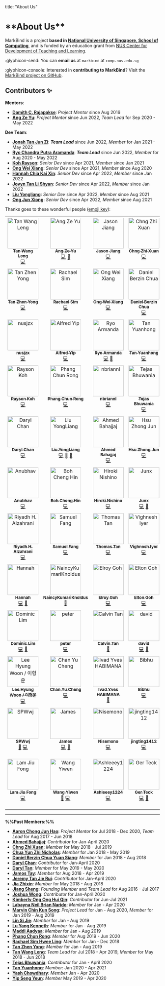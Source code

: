 <frontmatter>
  title: "About Us"
</frontmatter>

<h1 class="display-3"><md>**About Us**</md></h1>

<span class="lead">MarkBind is a project **based in [National University of Singapore, School of Computing](http://www.comp.nus.edu.sg/)**, and is funded by an education grant from [NUS Center for Development of Teaching and Learning](https://nus.edu.sg/cdtl).</span>

:glyphicon-send: You can **email us** at `markbind` at `comp.nus.edu.sg`

:glyphicon-console: Interested in **contributing to MarkBind**? Visit the [MarkBind project on GitHub](https://github.com/MarkBind/markbind).

## Contributors ✨

**Mentors**:
* [**Damith C. Rajapakse**](https://www.comp.nus.edu.sg/~damithch/): _Project Mentor_ since Aug 2016
* [**Ang Ze Yu**](https://www.github.com/ang-zeyu): _Project Mentor_ since Jun 2022, _Team Lead_ for Sep 2020 - May 2022

**Dev Team**:
* [**Jonah Tan Jun Zi**](https://www.github.com/jonahtanjz): **_Team Lead_** since Jun 2022, _Member_ for Jan 2021 - May 2022
* [**Ryo Chandra Putra Aramanda**](https://www.github.com/ryoarmanda): **_Team Lead_** since Jun 2022, _Member_ for Aug 2020 - May 2022
* [**Koh Rayson**](https://www.github.com/raysonkoh): _Senior Dev_ since Apr 2021, _Member_ since Jan 2021
* [**Ong Wei Xiang**](https://www.github.com/wxwxwxwx9): _Senior Dev_ since Apr 2021, _Member_ since Aug 2020
* [**Hannah Chia Kai Xin**](https://www.github.com/kaixin-hc): _Senior Dev_ since Apr 2022, _Member_ since Jan 2022
* [**Jovyn Tan Li Shyan**](https://www.github.com/jovyntls): _Senior Dev_ since Apr 2022, _Member_ since Jan 2022
* [**Liu Yongliang**](https://www.github.com/tlylt): _Senior Dev_ since Apr 2022, _Member_ since Aug 2021
* [**Ong Jun Xiong**](https://www.github.com/ong6): _Senior Dev_ since Apr 2022, _Member_ since Aug 2021

Thanks goes to these wonderful people ([emoji key](https://allcontributors.org/docs/en/emoji-key)):

<div class="table-responsive">

<!-- ALL-CONTRIBUTORS-LIST:START - Do not remove or modify this section -->
<!-- prettier-ignore-start -->
<!-- markdownlint-disable -->
<table>
  <tbody>
    <tr>
      <td align="center" valign="top" width="14.28%"><a href="https://www.yamgent.com/"><img src="https://avatars.githubusercontent.com/u/3168908?v=4?s=100" width="100px;" alt="Tan Wang Leng"/><br /><sub><b>Tan Wang Leng</b></sub></a><br /><a href="https://github.com/MarkBind/markbind/commits?author=yamgent" title="Code">💻</a></td>
      <td align="center" valign="top" width="14.28%"><a href="https://github.com/ang-zeyu"><img src="https://avatars.githubusercontent.com/u/3306138?v=4?s=100" width="100px;" alt="Ang Ze Yu"/><br /><sub><b>Ang Ze Yu</b></sub></a><br /><a href="https://github.com/MarkBind/markbind/commits?author=ang-zeyu" title="Code">💻</a> <a href="#projectManagement-ang-zeyu" title="Project Management">📆</a></td>
      <td align="center" valign="top" width="14.28%"><a href="https://github.com/Gisonrg"><img src="https://avatars.githubusercontent.com/u/4332224?v=4?s=100" width="100px;" alt="Jason Jiang"/><br /><sub><b>Jason Jiang</b></sub></a><br /><a href="https://github.com/MarkBind/markbind/commits?author=Gisonrg" title="Code">💻</a></td>
      <td align="center" valign="top" width="14.28%"><a href="https://github.com/Chng-Zhi-Xuan"><img src="https://avatars.githubusercontent.com/u/31084833?v=4?s=100" width="100px;" alt="Chng Zhi Xuan"/><br /><sub><b>Chng Zhi Xuan</b></sub></a><br /><a href="https://github.com/MarkBind/markbind/commits?author=Chng-Zhi-Xuan" title="Code">💻</a></td>
      <td align="center" valign="top" width="14.28%"><a href="https://linkedin.com/in/aaronlah/"><img src="https://avatars.githubusercontent.com/u/14091939?v=4?s=100" width="100px;" alt="Aaron Chong"/><br /><sub><b>Aaron Chong</b></sub></a><br /><a href="https://github.com/MarkBind/markbind/commits?author=acjh" title="Code">💻</a></td>
      <td align="center" valign="top" width="14.28%"><a href="https://github.com/jamos-tay"><img src="https://avatars.githubusercontent.com/u/19278089?v=4?s=100" width="100px;" alt="Jamos Tay"/><br /><sub><b>Jamos Tay</b></sub></a><br /><a href="https://github.com/MarkBind/markbind/commits?author=jamos-tay" title="Code">💻</a></td>
      <td align="center" valign="top" width="14.28%"><a href="https://nicholaschuayunzhi.github.io/"><img src="https://avatars.githubusercontent.com/u/22221132?v=4?s=100" width="100px;" alt="Nicholas Chua"/><br /><sub><b>Nicholas Chua</b></sub></a><br /><a href="https://github.com/MarkBind/markbind/commits?author=nicholaschuayunzhi" title="Code">💻</a></td>
    </tr>
    <tr>
      <td align="center" valign="top" width="14.28%"><a href="https://www.beyondthesprawl.com/"><img src="https://avatars.githubusercontent.com/u/1782590?v=4?s=100" width="100px;" alt="Tan Zhen Yong"/><br /><sub><b>Tan Zhen Yong</b></sub></a><br /><a href="https://github.com/MarkBind/markbind/commits?author=Xenonym" title="Code">💻</a></td>
      <td align="center" valign="top" width="14.28%"><a href="https://github.com/rachx"><img src="https://avatars.githubusercontent.com/u/16644412?v=4?s=100" width="100px;" alt="Rachael Sim"/><br /><sub><b>Rachael Sim</b></sub></a><br /><a href="https://github.com/MarkBind/markbind/commits?author=rachx" title="Code">💻</a></td>
      <td align="center" valign="top" width="14.28%"><a href="https://github.com/wxwxwxwx9"><img src="https://avatars.githubusercontent.com/u/37920115?v=4?s=100" width="100px;" alt="Ong Wei Xiang"/><br /><sub><b>Ong Wei Xiang</b></sub></a><br /><a href="https://github.com/MarkBind/markbind/commits?author=wxwxwxwx9" title="Code">💻</a></td>
      <td align="center" valign="top" width="14.28%"><a href="https://github.com/danielbrzn"><img src="https://avatars.githubusercontent.com/u/251231?v=4?s=100" width="100px;" alt="Daniel Berzin Chua"/><br /><sub><b>Daniel Berzin Chua</b></sub></a><br /><a href="https://github.com/MarkBind/markbind/commits?author=danielbrzn" title="Code">💻</a></td>
      <td align="center" valign="top" width="14.28%"><a href="https://github.com/openorclose"><img src="https://avatars.githubusercontent.com/u/3646725?v=4?s=100" width="100px;" alt="Daryl Tan"/><br /><sub><b>Daryl Tan</b></sub></a><br /><a href="https://github.com/MarkBind/markbind/commits?author=openorclose" title="Code">💻</a></td>
      <td align="center" valign="top" width="14.28%"><a href="http://www.comp.nus.edu.sg/~damithch"><img src="https://avatars.githubusercontent.com/u/1673303?v=4?s=100" width="100px;" alt="Damith C. Rajapakse"/><br /><sub><b>Damith C. Rajapakse</b></sub></a><br /><a href="https://github.com/MarkBind/markbind/commits?author=damithc" title="Code">💻</a> <a href="#mentoring-damithc" title="Mentoring">🧑‍🏫</a></td>
      <td align="center" valign="top" width="14.28%"><a href="https://github.com/jonahtanjz"><img src="https://avatars.githubusercontent.com/u/47470981?v=4?s=100" width="100px;" alt="Jonah Tan"/><br /><sub><b>Jonah Tan</b></sub></a><br /><a href="https://github.com/MarkBind/markbind/commits?author=jonahtanjz" title="Code">💻</a> <a href="https://github.com/MarkBind/markbind/pulls?q=is%3Apr+reviewed-by%3Ajonahtanjz" title="Reviewed Pull Requests">👀</a></td>
    </tr>
    <tr>
      <td align="center" valign="top" width="14.28%"><a href="https://github.com/nusjzx"><img src="https://avatars.githubusercontent.com/u/24241939?v=4?s=100" width="100px;" alt="nusjzx"/><br /><sub><b>nusjzx</b></sub></a><br /><a href="https://github.com/MarkBind/markbind/commits?author=nusjzx" title="Code">💻</a></td>
      <td align="center" valign="top" width="14.28%"><a href="https://github.com/alyip98"><img src="https://avatars.githubusercontent.com/u/2277141?v=4?s=100" width="100px;" alt="Alfred Yip"/><br /><sub><b>Alfred Yip</b></sub></a><br /><a href="https://github.com/MarkBind/markbind/commits?author=alyip98" title="Code">💻</a></td>
      <td align="center" valign="top" width="14.28%"><a href="https://github.com/ryoarmanda"><img src="https://avatars.githubusercontent.com/u/24468110?v=4?s=100" width="100px;" alt="Ryo Armanda"/><br /><sub><b>Ryo Armanda</b></sub></a><br /><a href="https://github.com/MarkBind/markbind/commits?author=ryoarmanda" title="Code">💻</a> <a href="https://github.com/MarkBind/markbind/pulls?q=is%3Apr+reviewed-by%3Aryoarmanda" title="Reviewed Pull Requests">👀</a></td>
      <td align="center" valign="top" width="14.28%"><a href="https://github.com/le0tan"><img src="https://avatars.githubusercontent.com/u/28982486?v=4?s=100" width="100px;" alt="Tan Yuanhong"/><br /><sub><b>Tan Yuanhong</b></sub></a><br /><a href="https://github.com/MarkBind/markbind/commits?author=le0tan" title="Code">💻</a></td>
      <td align="center" valign="top" width="14.28%"><a href="https://sijie123.com/"><img src="https://avatars.githubusercontent.com/u/631938?v=4?s=100" width="100px;" alt="Si Jie"/><br /><sub><b>Si Jie</b></sub></a><br /><a href="https://github.com/MarkBind/markbind/commits?author=sijie123" title="Code">💻</a></td>
      <td align="center" valign="top" width="14.28%"><a href="https://github.com/yash-chowdhary"><img src="https://avatars.githubusercontent.com/u/21968718?v=4?s=100" width="100px;" alt="Yash Chowdhary"/><br /><sub><b>Yash Chowdhary</b></sub></a><br /><a href="https://github.com/MarkBind/markbind/commits?author=yash-chowdhary" title="Code">💻</a></td>
      <td align="center" valign="top" width="14.28%"><a href="https://www.linkedin.com/in/luyangkenneth/"><img src="https://avatars.githubusercontent.com/u/9073504?v=4?s=100" width="100px;" alt="Kenneth Lu"/><br /><sub><b>Kenneth Lu</b></sub></a><br /><a href="https://github.com/MarkBind/markbind/commits?author=luyangkenneth" title="Code">💻</a></td>
    </tr>
    <tr>
      <td align="center" valign="top" width="14.28%"><a href="https://raysonkoh.com/"><img src="https://avatars.githubusercontent.com/u/16506539?v=4?s=100" width="100px;" alt="Rayson Koh"/><br /><sub><b>Rayson Koh</b></sub></a><br /><a href="https://github.com/MarkBind/markbind/commits?author=raysonkoh" title="Code">💻</a></td>
      <td align="center" valign="top" width="14.28%"><a href="https://github.com/crphang"><img src="https://avatars.githubusercontent.com/u/4986717?v=4?s=100" width="100px;" alt="Phang Chun Rong"/><br /><sub><b>Phang Chun Rong</b></sub></a><br /><a href="https://github.com/MarkBind/markbind/commits?author=crphang" title="Code">💻</a></td>
      <td align="center" valign="top" width="14.28%"><a href="https://github.com/nbriannl"><img src="https://avatars.githubusercontent.com/u/27397021?v=4?s=100" width="100px;" alt="nbriannl"/><br /><sub><b>nbriannl</b></sub></a><br /><a href="https://github.com/MarkBind/markbind/commits?author=nbriannl" title="Code">💻</a></td>
      <td align="center" valign="top" width="14.28%"><a href="https://github.com/Tejas2805"><img src="https://avatars.githubusercontent.com/u/35946746?v=4?s=100" width="100px;" alt="Tejas Bhuwania"/><br /><sub><b>Tejas Bhuwania</b></sub></a><br /><a href="https://github.com/MarkBind/markbind/commits?author=Tejas2805" title="Code">💻</a></td>
      <td align="center" valign="top" width="14.28%"><a href="https://github.com/marvinchin"><img src="https://avatars.githubusercontent.com/u/17447681?v=4?s=100" width="100px;" alt="Marvin Chin"/><br /><sub><b>Marvin Chin</b></sub></a><br /><a href="https://github.com/MarkBind/markbind/commits?author=marvinchin" title="Code">💻</a></td>
      <td align="center" valign="top" width="14.28%"><a href="https://github.com/amad-person"><img src="https://avatars.githubusercontent.com/u/22164211?v=4?s=100" width="100px;" alt="Aadyaa Maddi"/><br /><sub><b>Aadyaa Maddi</b></sub></a><br /><a href="https://github.com/MarkBind/markbind/commits?author=amad-person" title="Code">💻</a></td>
      <td align="center" valign="top" width="14.28%"><a href="https://kendrickang.github.io/me/"><img src="https://avatars.githubusercontent.com/u/38814428?v=4?s=100" width="100px;" alt="Kendrick Ang"/><br /><sub><b>Kendrick Ang</b></sub></a><br /><a href="https://github.com/MarkBind/markbind/commits?author=KendrickAng" title="Code">💻</a></td>
    </tr>
    <tr>
      <td align="center" valign="top" width="14.28%"><a href="https://github.com/dvrylc"><img src="https://avatars.githubusercontent.com/u/6095637?v=4?s=100" width="100px;" alt="Daryl Chan"/><br /><sub><b>Daryl Chan</b></sub></a><br /><a href="https://github.com/MarkBind/markbind/commits?author=dvrylc" title="Code">💻</a></td>
      <td align="center" valign="top" width="14.28%"><a href="https://tlylt.github.io/"><img src="https://avatars.githubusercontent.com/u/41845017?v=4?s=100" width="100px;" alt="Liu YongLiang"/><br /><sub><b>Liu YongLiang</b></sub></a><br /><a href="https://github.com/MarkBind/markbind/commits?author=tlylt" title="Code">💻</a> <a href="https://github.com/MarkBind/markbind/commits?author=tlylt" title="Documentation">📖</a> <a href="https://github.com/MarkBind/markbind/pulls?q=is%3Apr+reviewed-by%3Atlylt" title="Reviewed Pull Requests">👀</a></td>
      <td align="center" valign="top" width="14.28%"><a href="https://madanalogy.dev/"><img src="https://avatars.githubusercontent.com/u/42177597?v=4?s=100" width="100px;" alt="Ahmed Bahajjaj"/><br /><sub><b>Ahmed Bahajjaj</b></sub></a><br /><a href="https://github.com/MarkBind/markbind/commits?author=madanalogy" title="Code">💻</a></td>
      <td align="center" valign="top" width="14.28%"><a href="https://www.zhongjun.me/"><img src="https://avatars.githubusercontent.com/u/27919917?v=4?s=100" width="100px;" alt="Hsu Zhong Jun"/><br /><sub><b>Hsu Zhong Jun</b></sub></a><br /><a href="https://github.com/MarkBind/markbind/commits?author=dcshzj" title="Code">💻</a></td>
      <td align="center" valign="top" width="14.28%"><a href="https://github.com/kimberlyohq"><img src="https://avatars.githubusercontent.com/u/60393696?v=4?s=100" width="100px;" alt="Kimberly"/><br /><sub><b>Kimberly</b></sub></a><br /><a href="https://github.com/MarkBind/markbind/commits?author=kimberlyohq" title="Code">💻</a></td>
      <td align="center" valign="top" width="14.28%"><a href="https://github.com/hcwong"><img src="https://avatars.githubusercontent.com/u/28432397?v=4?s=100" width="100px;" alt="Joshua Wong"/><br /><sub><b>Joshua Wong</b></sub></a><br /><a href="https://github.com/MarkBind/markbind/commits?author=hcwong" title="Code">💻</a></td>
      <td align="center" valign="top" width="14.28%"><a href="https://weasyl.com/~parclytaxel"><img src="https://avatars.githubusercontent.com/u/54175463?v=4?s=100" width="100px;" alt="Jeremy Tan Jie Rui"/><br /><sub><b>Jeremy Tan Jie Rui</b></sub></a><br /><a href="https://github.com/MarkBind/markbind/commits?author=Parcly-Taxel" title="Code">💻</a></td>
    </tr>
    <tr>
      <td align="center" valign="top" width="14.28%"><a href="https://github.com/anubh-v"><img src="https://avatars.githubusercontent.com/u/35621759?v=4?s=100" width="100px;" alt="Anubhav"/><br /><sub><b>Anubhav</b></sub></a><br /><a href="https://github.com/MarkBind/markbind/commits?author=anubh-v" title="Code">💻</a></td>
      <td align="center" valign="top" width="14.28%"><a href="https://github.com/bchenghi"><img src="https://avatars.githubusercontent.com/u/57175876?v=4?s=100" width="100px;" alt="Boh Cheng Hin"/><br /><sub><b>Boh Cheng Hin</b></sub></a><br /><a href="https://github.com/MarkBind/markbind/commits?author=bchenghi" title="Code">💻</a></td>
      <td align="center" valign="top" width="14.28%"><a href="https://www.tawatawashi.com/"><img src="https://avatars.githubusercontent.com/u/7100187?v=4?s=100" width="100px;" alt="Hiroki Nishino"/><br /><sub><b>Hiroki Nishino</b></sub></a><br /><a href="https://github.com/MarkBind/markbind/commits?author=tawAsh1" title="Code">💻</a></td>
      <td align="center" valign="top" width="14.28%"><a href="https://github.com/ong6"><img src="https://avatars.githubusercontent.com/u/19247856?v=4?s=100" width="100px;" alt="Junx"/><br /><sub><b>Junx</b></sub></a><br /><a href="https://github.com/MarkBind/markbind/commits?author=ong6" title="Code">💻</a> <a href="https://github.com/MarkBind/markbind/commits?author=ong6" title="Documentation">📖</a></td>
      <td align="center" valign="top" width="14.28%"><a href="https://jyl123.github.io/"><img src="https://avatars.githubusercontent.com/u/24690889?v=4?s=100" width="100px;" alt="Li JiaYao"/><br /><sub><b>Li JiaYao</b></sub></a><br /><a href="https://github.com/MarkBind/markbind/commits?author=JYL123" title="Code">💻</a></td>
      <td align="center" valign="top" width="14.28%"><a href="https://morninglit.github.io/Portfolio2/"><img src="https://avatars.githubusercontent.com/u/57279935?v=4?s=100" width="100px;" alt="Ambrose Liew"/><br /><sub><b>Ambrose Liew</b></sub></a><br /><a href="https://github.com/MarkBind/markbind/commits?author=MorningLit" title="Code">💻</a></td>
      <td align="center" valign="top" width="14.28%"><a href="https://github.com/pr4aveen"><img src="https://avatars.githubusercontent.com/u/2839596?v=4?s=100" width="100px;" alt="Praveen"/><br /><sub><b>Praveen</b></sub></a><br /><a href="https://github.com/MarkBind/markbind/commits?author=pr4aveen" title="Code">💻</a></td>
    </tr>
    <tr>
      <td align="center" valign="top" width="14.28%"><a href="https://github.com/riyadh-h"><img src="https://avatars.githubusercontent.com/u/69278589?v=4?s=100" width="100px;" alt="Riyadh H. Alzahrani"/><br /><sub><b>Riyadh H. Alzahrani</b></sub></a><br /><a href="https://github.com/MarkBind/markbind/commits?author=riyadh-h" title="Code">💻</a></td>
      <td align="center" valign="top" width="14.28%"><a href="https://github.com/samuelfangjw"><img src="https://avatars.githubusercontent.com/u/60355570?v=4?s=100" width="100px;" alt="Samuel Fang"/><br /><sub><b>Samuel Fang</b></sub></a><br /><a href="https://github.com/MarkBind/markbind/commits?author=samuelfangjw" title="Code">💻</a></td>
      <td align="center" valign="top" width="14.28%"><a href="https://github.com/thomastanck"><img src="https://avatars.githubusercontent.com/u/829070?v=4?s=100" width="100px;" alt="Thomas Tan"/><br /><sub><b>Thomas Tan</b></sub></a><br /><a href="https://github.com/MarkBind/markbind/commits?author=thomastanck" title="Code">💻</a></td>
      <td align="center" valign="top" width="14.28%"><a href="https://github.com/vig42"><img src="https://avatars.githubusercontent.com/u/42461145?v=4?s=100" width="100px;" alt="Vighnesh Iyer"/><br /><sub><b>Vighnesh Iyer</b></sub></a><br /><a href="https://github.com/MarkBind/markbind/commits?author=vig42" title="Code">💻</a></td>
      <td align="center" valign="top" width="14.28%"><a href="https://resumednh.netlify.app/"><img src="https://avatars.githubusercontent.com/u/53283766?v=4?s=100" width="100px;" alt="dao ngoc hieu"/><br /><sub><b>dao ngoc hieu</b></sub></a><br /><a href="https://github.com/MarkBind/markbind/commits?author=daongochieu2810" title="Code">💻</a></td>
      <td align="center" valign="top" width="14.28%"><a href="https://bandism.net/"><img src="https://avatars.githubusercontent.com/u/22633385?v=4?s=100" width="100px;" alt="Ikko Ashimine"/><br /><sub><b>Ikko Ashimine</b></sub></a><br /><a href="https://github.com/MarkBind/markbind/commits?author=eltociear" title="Documentation">📖</a></td>
      <td align="center" valign="top" width="14.28%"><a href="http://www.jovyntan.com"><img src="https://avatars.githubusercontent.com/u/61113575?v=4?s=100" width="100px;" alt="Jovyn Tan"/><br /><sub><b>Jovyn Tan</b></sub></a><br /><a href="https://github.com/MarkBind/markbind/commits?author=jovyntls" title="Code">💻</a> <a href="https://github.com/MarkBind/markbind/commits?author=jovyntls" title="Documentation">📖</a></td>
    </tr>
    <tr>
      <td align="center" valign="top" width="14.28%"><a href="https://github.com/kaixin-hc"><img src="https://avatars.githubusercontent.com/u/59471320?v=4?s=100" width="100px;" alt="Hannah"/><br /><sub><b>Hannah</b></sub></a><br /><a href="https://github.com/MarkBind/markbind/commits?author=kaixin-hc" title="Code">💻</a> <a href="https://github.com/MarkBind/markbind/commits?author=kaixin-hc" title="Documentation">📖</a></td>
      <td align="center" valign="top" width="14.28%"><a href="https://github.com/NaincyKumariKnoldus"><img src="https://avatars.githubusercontent.com/u/87004609?v=4?s=100" width="100px;" alt="NaincyKumariKnoldus"/><br /><sub><b>NaincyKumariKnoldus</b></sub></a><br /><a href="https://github.com/MarkBind/markbind/commits?author=NaincyKumariKnoldus" title="Documentation">📖</a></td>
      <td align="center" valign="top" width="14.28%"><a href="https://github.com/elroygohjy"><img src="https://avatars.githubusercontent.com/u/77185324?v=4?s=100" width="100px;" alt="Elroy Goh"/><br /><sub><b>Elroy Goh</b></sub></a><br /><a href="https://github.com/MarkBind/markbind/commits?author=elroygohjy" title="Code">💻</a></td>
      <td align="center" valign="top" width="14.28%"><a href="https://github.com/EltonGohJH"><img src="https://avatars.githubusercontent.com/u/75515229?v=4?s=100" width="100px;" alt="Elton Goh"/><br /><sub><b>Elton Goh</b></sub></a><br /><a href="https://github.com/MarkBind/markbind/commits?author=EltonGohJH" title="Code">💻</a></td>
      <td align="center" valign="top" width="14.28%"><a href="https://github.com/benluiwj"><img src="https://avatars.githubusercontent.com/u/67570985?v=4?s=100" width="100px;" alt="benluiwj"/><br /><sub><b>benluiwj</b></sub></a><br /><a href="https://github.com/MarkBind/markbind/commits?author=benluiwj" title="Code">💻</a> <a href="https://github.com/MarkBind/markbind/commits?author=benluiwj" title="Documentation">📖</a></td>
      <td align="center" valign="top" width="14.28%"><a href="https://github.com/weiquu"><img src="https://avatars.githubusercontent.com/u/48304907?v=4?s=100" width="100px;" alt="weiquu"/><br /><sub><b>weiquu</b></sub></a><br /><a href="https://github.com/MarkBind/markbind/commits?author=weiquu" title="Code">💻</a> <a href="https://github.com/MarkBind/markbind/commits?author=weiquu" title="Documentation">📖</a></td>
      <td align="center" valign="top" width="14.28%"><a href="https://github.com/eeliana"><img src="https://avatars.githubusercontent.com/u/62977276?v=4?s=100" width="100px;" alt="eeliana"/><br /><sub><b>eeliana</b></sub></a><br /><a href="https://github.com/MarkBind/markbind/commits?author=eeliana" title="Documentation">📖</a></td>
    </tr>
    <tr>
      <td align="center" valign="top" width="14.28%"><a href="https://www.linkedin.com/in/dominiclimkj/"><img src="https://avatars.githubusercontent.com/u/46486515?v=4?s=100" width="100px;" alt="Dominic Lim"/><br /><sub><b>Dominic Lim</b></sub></a><br /><a href="https://github.com/MarkBind/markbind/commits?author=domlimm" title="Code">💻</a> <a href="https://github.com/MarkBind/markbind/commits?author=domlimm" title="Documentation">📖</a></td>
      <td align="center" valign="top" width="14.28%"><a href="https://github.com/petermonky"><img src="https://avatars.githubusercontent.com/u/39848410?v=4?s=100" width="100px;" alt="peter"/><br /><sub><b>peter</b></sub></a><br /><a href="https://github.com/MarkBind/markbind/commits?author=petermonky" title="Code">💻</a></td>
      <td align="center" valign="top" width="14.28%"><a href="https://github.com/calvintanwj"><img src="https://avatars.githubusercontent.com/u/61271749?v=4?s=100" width="100px;" alt="Calvin Tan"/><br /><sub><b>Calvin Tan</b></sub></a><br /><a href="https://github.com/MarkBind/markbind/commits?author=calvintanwj" title="Documentation">📖</a></td>
      <td align="center" valign="top" width="14.28%"><a href="https://github.com/itsyme"><img src="https://avatars.githubusercontent.com/u/71922282?v=4?s=100" width="100px;" alt="david"/><br /><sub><b>david</b></sub></a><br /><a href="https://github.com/MarkBind/markbind/commits?author=itsyme" title="Code">💻</a> <a href="https://github.com/MarkBind/markbind/commits?author=itsyme" title="Documentation">📖</a></td>
      <td align="center" valign="top" width="14.28%"><a href="https://www.linkedin.com/in/david-limantara/"><img src="https://avatars.githubusercontent.com/u/67327422?v=4?s=100" width="100px;" alt="David"/><br /><sub><b>David</b></sub></a><br /><a href="https://github.com/MarkBind/markbind/commits?author=xSaints19x" title="Documentation">📖</a></td>
      <td align="center" valign="top" width="14.28%"><a href="https://github.com/charandeepsinghb"><img src="https://avatars.githubusercontent.com/u/110289710?v=4?s=100" width="100px;" alt="charandeepsinghb"/><br /><sub><b>charandeepsinghb</b></sub></a><br /><a href="https://github.com/MarkBind/markbind/commits?author=charandeepsinghb" title="Code">💻</a> <a href="https://github.com/MarkBind/markbind/commits?author=charandeepsinghb" title="Documentation">📖</a></td>
      <td align="center" valign="top" width="14.28%"><a href="https://github.com/c00kie123"><img src="https://avatars.githubusercontent.com/u/112937454?v=4?s=100" width="100px;" alt="Jia Yu"/><br /><sub><b>Jia Yu</b></sub></a><br /><a href="https://github.com/MarkBind/markbind/commits?author=c00kie123" title="Documentation">📖</a></td>
    </tr>
    <tr>
      <td align="center" valign="top" width="14.28%"><a href="https://github.com/lhw-1"><img src="https://avatars.githubusercontent.com/u/25716529?v=4?s=100" width="100px;" alt="Lee Hyung Woon / 이형운"/><br /><sub><b>Lee Hyung Woon / 이형운</b></sub></a><br /><a href="https://github.com/MarkBind/markbind/commits?author=lhw-1" title="Code">💻</a></td>
      <td align="center" valign="top" width="14.28%"><a href="https://github.com/yucheng11122017"><img src="https://avatars.githubusercontent.com/u/77204346?v=4?s=100" width="100px;" alt="Chan Yu Cheng"/><br /><sub><b>Chan Yu Cheng</b></sub></a><br /><a href="https://github.com/MarkBind/markbind/commits?author=yucheng11122017" title="Code">💻</a></td>
      <td align="center" valign="top" width="14.28%"><a href="https://github.com/Yvad60"><img src="https://avatars.githubusercontent.com/u/54445417?v=4?s=100" width="100px;" alt="Ivad Yves HABIMANA"/><br /><sub><b>Ivad Yves HABIMANA</b></sub></a><br /><a href="https://github.com/MarkBind/markbind/commits?author=Yvad60" title="Documentation">📖</a></td>
      <td align="center" valign="top" width="14.28%"><a href="https://github.com/bibhu107"><img src="https://avatars.githubusercontent.com/u/23478853?v=4?s=100" width="100px;" alt="Bibhu"/><br /><sub><b>Bibhu</b></sub></a><br /><a href="https://github.com/MarkBind/markbind/commits?author=bibhu107" title="Code">💻</a></td>
      <td align="center" valign="top" width="14.28%"><a href="https://github.com/WillCWX"><img src="https://avatars.githubusercontent.com/u/55905659?v=4?s=100" width="100px;" alt="WillCWX"/><br /><sub><b>WillCWX</b></sub></a><br /><a href="https://github.com/MarkBind/markbind/commits?author=WillCWX" title="Documentation">📖</a> <a href="https://github.com/MarkBind/markbind/commits?author=WillCWX" title="Code">💻</a></td>
      <td align="center" valign="top" width="14.28%"><a href="http://esswhyy.github.io"><img src="https://avatars.githubusercontent.com/u/39799639?v=4?s=100" width="100px;" alt="Sven Tang"/><br /><sub><b>Sven Tang</b></sub></a><br /><a href="https://github.com/MarkBind/markbind/commits?author=EssWhyy" title="Documentation">📖</a> <a href="https://github.com/MarkBind/markbind/commits?author=EssWhyy" title="Code">💻</a></td>
      <td align="center" valign="top" width="14.28%"><a href="http://www.lesterong.com"><img src="https://avatars.githubusercontent.com/u/84223259?v=4?s=100" width="100px;" alt="lesterong"/><br /><sub><b>lesterong</b></sub></a><br /><a href="https://github.com/MarkBind/markbind/commits?author=lesterong" title="Code">💻</a></td>
    </tr>
    <tr>
      <td align="center" valign="top" width="14.28%"><a href="https://github.com/SPWwj"><img src="https://avatars.githubusercontent.com/u/30100720?v=4?s=100" width="100px;" alt="SPWwj"/><br /><sub><b>SPWwj</b></sub></a><br /><a href="https://github.com/MarkBind/markbind/commits?author=SPWwj" title="Documentation">📖</a> <a href="https://github.com/MarkBind/markbind/commits?author=SPWwj" title="Code">💻</a></td>
      <td align="center" valign="top" width="14.28%"><a href="https://jmestxr.github.io/my-portfolio/"><img src="https://avatars.githubusercontent.com/u/87931905?v=4?s=100" width="100px;" alt="James"/><br /><sub><b>James</b></sub></a><br /><a href="https://github.com/MarkBind/markbind/commits?author=jmestxr" title="Code">💻</a> <a href="https://github.com/MarkBind/markbind/commits?author=jmestxr" title="Documentation">📖</a></td>
      <td align="center" valign="top" width="14.28%"><a href="https://github.com/zlimez"><img src="https://avatars.githubusercontent.com/u/39835365?v=4?s=100" width="100px;" alt="Nisemono"/><br /><sub><b>Nisemono</b></sub></a><br /><a href="https://github.com/MarkBind/markbind/commits?author=zlimez" title="Code">💻</a></td>
      <td align="center" valign="top" width="14.28%"><a href="https://github.com/jingting1412"><img src="https://avatars.githubusercontent.com/u/105090139?v=4?s=100" width="100px;" alt="jingting1412"/><br /><sub><b>jingting1412</b></sub></a><br /><a href="https://github.com/MarkBind/markbind/commits?author=jingting1412" title="Code">💻</a></td>
      <td align="center" valign="top" width="14.28%"><a href="http://tim-siu.github.io"><img src="https://avatars.githubusercontent.com/u/61866948?v=4?s=100" width="100px;" alt="Shuyao "Tim" Xu"/><br /><sub><b>Shuyao "Tim" Xu</b></sub></a><br /><a href="https://github.com/MarkBind/markbind/commits?author=Tim-Siu" title="Code">💻</a></td>
      <td align="center" valign="top" width="14.28%"><a href="https://github.com/KevinEyo1"><img src="https://avatars.githubusercontent.com/u/105847348?v=4?s=100" width="100px;" alt="Kevin Eyo"/><br /><sub><b>Kevin Eyo</b></sub></a><br /><a href="https://github.com/MarkBind/markbind/commits?author=KevinEyo1" title="Code">💻</a></td>
      <td align="center" valign="top" width="14.28%"><a href="https://github.com/luminousleek"><img src="https://avatars.githubusercontent.com/u/68138671?v=4?s=100" width="100px;" alt="Lee Xiong Jie, Isaac"/><br /><sub><b>Lee Xiong Jie, Isaac</b></sub></a><br /><a href="https://github.com/MarkBind/markbind/commits?author=luminousleek" title="Code">💻</a></td>
    </tr>
    <tr>
      <td align="center" valign="top" width="14.28%"><a href="https://github.com/LamJiuFong"><img src="https://avatars.githubusercontent.com/u/122192553?v=4?s=100" width="100px;" alt="Lam Jiu Fong"/><br /><sub><b>Lam Jiu Fong</b></sub></a><br /><a href="https://github.com/MarkBind/markbind/commits?author=LamJiuFong" title="Code">💻</a></td>
      <td align="center" valign="top" width="14.28%"><a href="https://github.com/yiwen101"><img src="https://avatars.githubusercontent.com/u/121547057?v=4?s=100" width="100px;" alt="Wang Yiwen"/><br /><sub><b>Wang Yiwen</b></sub></a><br /><a href="https://github.com/MarkBind/markbind/commits?author=yiwen101" title="Documentation">📖</a> <a href="https://github.com/MarkBind/markbind/commits?author=yiwen101" title="Code">💻</a></td>
      <td align="center" valign="top" width="14.28%"><a href="https://github.com/Ashleeey1224"><img src="https://avatars.githubusercontent.com/u/105656080?v=4?s=100" width="100px;" alt="Ashleeey1224"/><br /><sub><b>Ashleeey1224</b></sub></a><br /><a href="https://github.com/MarkBind/markbind/commits?author=Ashleeey1224" title="Code">💻</a></td>
      <td align="center" valign="top" width="14.28%"><a href="http://www.linkedin.com/in/gerteck"><img src="https://avatars.githubusercontent.com/u/111064611?v=4?s=100" width="100px;" alt="Ger Teck"/><br /><sub><b>Ger Teck</b></sub></a><br /><a href="https://github.com/MarkBind/markbind/commits?author=gerteck" title="Code">💻</a> <a href="https://github.com/MarkBind/markbind/commits?author=gerteck" title="Documentation">📖</a></td>
      <td align="center" valign="top" width="14.28%"><a href="https://github.com/Incogdino"><img src="https://avatars.githubusercontent.com/u/89335739?v=4?s=100" width="100px;" alt="Javier "/><br /><sub><b>Javier </b></sub></a><br /><a href="https://github.com/MarkBind/markbind/commits?author=Incogdino" title="Code">💻</a></td>
      <td align="center" valign="top" width="14.28%"><a href="https://github.com/AgentHagu"><img src="https://avatars.githubusercontent.com/u/50906253?v=4?s=100" width="100px;" alt="Adrian Leonardo Liang"/><br /><sub><b>Adrian Leonardo Liang</b></sub></a><br /><a href="https://github.com/MarkBind/markbind/commits?author=AgentHagu" title="Code">💻</a></td>
    </tr>
  </tbody>
</table>

<!-- markdownlint-restore -->
<!-- prettier-ignore-end -->

<!-- ALL-CONTRIBUTORS-LIST:END -->
</div>

---

**%%Past Members:%%**
* [**Aaron Chong Jun Hao**](https://github.com/acjh): _Project Mentor_ for Jul 2018 - Dec 2020, _Team Lead_ for Aug 2017 - Jun 2018
* [**Ahmed Bahajjaj**](https://www.github.com/madanalogy): _Contributor_ for Jan-April 2020
* [**Chng Zhi Xuan**](https://github.com/Chng-Zhi-Xuan): _Member_ for May 2018 - Jul 2019
* [**Chua Yun Zhi Nicholas**](https://github.com/nicholaschuayunzhi): _Member_ for Jan 2018 - May 2019
* [**Daniel Berzin Chua Yuan Siang**](https://github.com/danielbrzn): _Member_ for Jan 2018 - Aug 2018
* [**Daryl Chan**](https://www.github.com/dvrylc): _Contributor_ for Jan-April 2020
* [**Daryl Tan**](https://www.github.com/openorclose): _Member_ for May 2019 - May 2020
* [**Jamos Tay**](https://github.com/jamos-tay): _Member_ for Aug 2018 - Apr 2019
* [**Jeremy Tan Jie Rui**](https://www.github.com/Parcly-Taxel): _Contributor_ for Jan-April 2020
* [**Jia Zhixin**](https://github.com/nusjzx): _Member_ for May 2018 - Aug 2018
* [**Jiang Sheng**](https://github.com/Gisonrg): _Founding Member_ and _Team Lead_ for Aug 2016 - Jul 2017
* [**Joshua Wong**](https://www.github.com/hcwong): _Contributor_ for Jan-April 2020
* [**Kimberly Ong Ong Hui Qin**](https://www.github.com/kimberlyohq): _Contributor_ for Jun-Jul 2021
* [**Labayna Neil Brian Narido**](https://www.github.com/nbriannl): _Member_ for Jan - Apr 2020
* [**Marvin Chin Kun Song**](https://www.github.com/marvinchin): _Project Lead_ for Jan - Aug 2020, _Member_ for Jan 2019 - Aug 2019
* [**Lin Si Jie**](https://www.github.com/sijie123): _Member_ for Jan - Aug 2019
* [**Lu Yang Kenneth**](https://github.com/luyangkenneth): _Member_ for Jan - Aug 2019
* [**Maddi Aadyaa**](https://www.github.com/amad-person): _Member_ for Jan - Aug 2019
* [**Phang Chun Rong**](https://www.github.com/crphang): _Member_ for Aug 2019 - Jun 2020
* [**Rachael Sim Hwee Ling**](https://github.com/rachx): _Member_ for Jan - Dec 2018
* [**Tan Zhen Yong**](https://www.github.com/Xenonym): _Member_ for Jan - Aug 2019
* [**Tan Wang Leng**](https://github.com/yamgent): _Team Lead_ for Jul 2018 - Apr 2019, _Member_ for May 2018 - Jun 2018
* [**Tejas Bhuwania**](https://www.github.com/Tejas2805): _Contributor_ for Jan - April 2020
* [**Tan Yuanhong**](https://www.github.com/le0tan): _Member_: Jan 2020 - Apr 2021
* [**Yash Chowdhary**](https://www.github.com/yash-chowdhary): _Member_ Jan - Apr 2020
* [**Yip Seng Yeun**](https://www.github.com/alyip98): _Member_ May 2019 - Apr 2020
